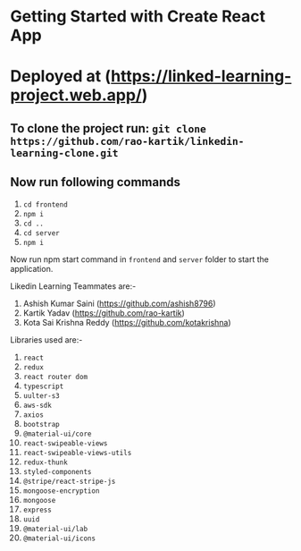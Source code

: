# Getting Started with Create React App
# Deployed at (https://linked-learning-project.web.app/)

## To clone the project run: `git clone https://github.com/rao-kartik/linkedin-learning-clone.git`

## Now run following commands

1. `cd frontend`
2. `npm i`
3. `cd ..`
4. `cd server`
5. `npm i`

Now run npm start command in `frontend` and `server` folder to start the application.

Likedin Learning Teammates are:-
1. Ashish Kumar Saini (https://github.com/ashish8796)
2. Kartik Yadav (https://github.com/rao-kartik)
3. Kota Sai Krishna Reddy (https://github.com/kotakrishna)

Libraries used are:-
1. `react`
2. `redux`
3. `react router dom`
4. `typescript`
5. `uulter-s3`
6. `aws-sdk`
7. `axios`
8. `bootstrap`
9. `@material-ui/core`
10. `react-swipeable-views`
11. `react-swipeable-views-utils`
12. `redux-thunk`
13. `styled-components`
14. `@stripe/react-stripe-js`
15. `mongoose-encryption`
16. `mongoose`
17. `express`
18. `uuid`
19. `@material-ui/lab`
20. `@material-ui/icons`
